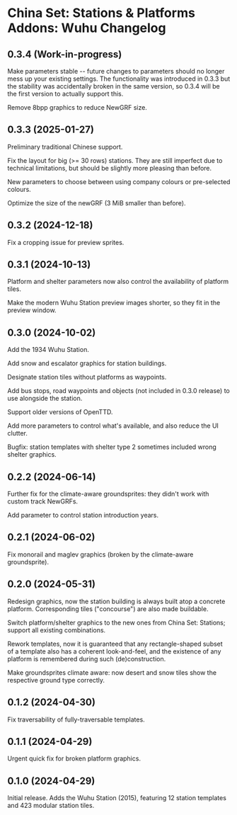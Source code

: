 China Set: Stations & Platforms Addons: Wuhu Changelog
=========================

0.3.4 (Work-in-progress)
------------------------
Make parameters stable -- future changes to parameters should no longer mess up your existing settings. The functionality was introduced in 0.3.3 but the stability was accidentally broken in the same version, so 0.3.4 will be the first version to actually support this.

Remove 8bpp graphics to reduce NewGRF size.

0.3.3 (2025-01-27)
------------------------
Preliminary traditional Chinese support.

Fix the layout for big (>= 30 rows) stations. They are still imperfect due to technical limitations, but should be slightly more pleasing than before.

New parameters to choose between using company colours or pre-selected colours.

Optimize the size of the newGRF (3 MiB smaller than before).

0.3.2 (2024-12-18)
------------------------
Fix a cropping issue for preview sprites.

0.3.1 (2024-10-13)
------------------------
Platform and shelter parameters now also control the availability of platform tiles.

Make the modern Wuhu Station preview images shorter, so they fit in the preview window.

0.3.0 (2024-10-02)
------------------------
Add the 1934 Wuhu Station.

Add snow and escalator graphics for station buildings.

Designate station tiles without platforms as waypoints.

Add bus stops, road waypoints and objects (not included in 0.3.0 release) to use alongside the station.

Support older versions of OpenTTD.

Add more parameters to control what's available, and also reduce the UI clutter.

Bugfix: station templates with shelter type 2 sometimes included wrong shelter graphics.

0.2.2 (2024-06-14)
--------------------
Further fix for the climate-aware groundsprites: they didn't work with custom track NewGRFs.

Add parameter to control station introduction years.

0.2.1 (2024-06-02)
--------------------
Fix monorail and maglev graphics (broken by the climate-aware groundsprite).

0.2.0 (2024-05-31)
--------------------
Redesign graphics, now the station building is always built atop a concrete platform. Corresponding tiles ("concourse") are also made buildable.

Switch platform/shelter graphics to the new ones from China Set: Stations; support all existing combinations.

Rework templates, now it is guaranteed that any rectangle-shaped subset of a template also has a coherent look-and-feel, and the existence of any platform is remembered during such (de)construction.

Make groundsprites climate aware: now desert and snow tiles show the respective ground type correctly.

0.1.2 (2024-04-30)
--------------------
Fix traversability of fully-traversable templates.

0.1.1 (2024-04-29)
--------------------
Urgent quick fix for broken platform graphics.

0.1.0 (2024-04-29)
--------------------
Initial release. Adds the Wuhu Station (2015), featuring 12 station templates and 423 modular station tiles.
